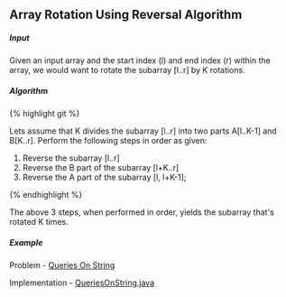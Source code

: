 ## Array Rotation Using Reversal Algorithm

##### Input
Given an input array and the start index (l) and end index (r) within the array, we would want to rotate the subarray [l..r] by K rotations.

##### Algorithm

{% highlight git %}

Lets assume that K divides the subarray [l..r] into two parts A[l..K-1] and B[K..r]. 
Perform the following steps in order as given:

1. Reverse the subarray [l..r]
2. Reverse the B part of the subarray [l+K..r]
3. Reverse the A part of the subarray [l, l+K-1];

{% endhighlight %}

The above 3 steps, when performed in order, yields the subarray that's rotated K times.

##### Example

Problem - [Queries On String](https://codeforces.com/contest/598/problem/B)

Implementation - [QueriesOnString.java](https://github.com/saratsista/competitive-programming/blob/master/src/codeforces/QueriesOnString.java)